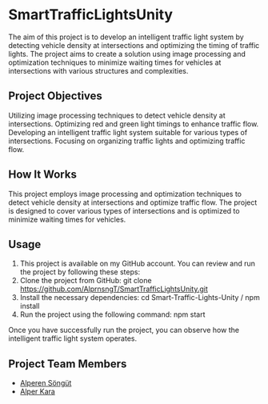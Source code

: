 # SmartTrafficLightsUnity

The aim of this project is to develop an intelligent traffic light system by detecting vehicle density at intersections and optimizing the timing of traffic lights. The project aims to create a solution using image processing and optimization techniques to minimize waiting times for vehicles at intersections with various structures and complexities.

## Project Objectives
Utilizing image processing techniques to detect vehicle density at intersections.
Optimizing red and green light timings to enhance traffic flow.
Developing an intelligent traffic light system suitable for various types of intersections.
Focusing on organizing traffic lights and optimizing traffic flow.

## How It Works
This project employs image processing and optimization techniques to detect vehicle density at intersections and optimize traffic flow. The project is designed to cover various types of intersections and is optimized to minimize waiting times for vehicles.

## Usage
1. This project is available on my GitHub account. You can review and run the project by following these steps:
2. Clone the project from GitHub: git clone https://github.com/AlprnsngT/SmartTrafficLightsUnity.git
3. Install the necessary dependencies: cd Smart-Traffic-Lights-Unity / npm install
4. Run the project using the following command: npm start

Once you have successfully run the project, you can observe how the intelligent traffic light system operates.

## Project Team Members
- [Alperen Söngüt](https://github.com/AlprnsngT)
- [Alper Kara](https://github.com/alperkara20)
